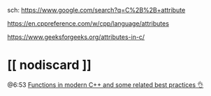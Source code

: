 sch: https://www.google.com/search?q=C%2B%2B+attribute

https://en.cppreference.com/w/cpp/language/attributes

https://www.geeksforgeeks.org/attributes-in-c/

# [[ nodiscard ]]
@6:53 [Functions in modern C++ and some related best practices 👌](https://www.youtube.com/watch?v=RaSw0g2aPig&list=PLwhKb0RIaIS1sJkejUmWj-0lk7v_xgCuT&index=13&t=413s)
